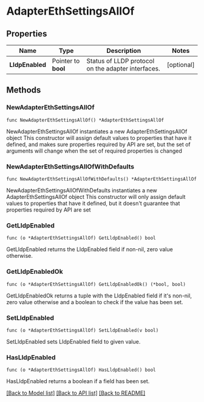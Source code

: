 # AdapterEthSettingsAllOf

## Properties

Name | Type | Description | Notes
------------ | ------------- | ------------- | -------------
**LldpEnabled** | Pointer to **bool** | Status of LLDP protocol on the adapter interfaces. | [optional] 

## Methods

### NewAdapterEthSettingsAllOf

`func NewAdapterEthSettingsAllOf() *AdapterEthSettingsAllOf`

NewAdapterEthSettingsAllOf instantiates a new AdapterEthSettingsAllOf object
This constructor will assign default values to properties that have it defined,
and makes sure properties required by API are set, but the set of arguments
will change when the set of required properties is changed

### NewAdapterEthSettingsAllOfWithDefaults

`func NewAdapterEthSettingsAllOfWithDefaults() *AdapterEthSettingsAllOf`

NewAdapterEthSettingsAllOfWithDefaults instantiates a new AdapterEthSettingsAllOf object
This constructor will only assign default values to properties that have it defined,
but it doesn't guarantee that properties required by API are set

### GetLldpEnabled

`func (o *AdapterEthSettingsAllOf) GetLldpEnabled() bool`

GetLldpEnabled returns the LldpEnabled field if non-nil, zero value otherwise.

### GetLldpEnabledOk

`func (o *AdapterEthSettingsAllOf) GetLldpEnabledOk() (*bool, bool)`

GetLldpEnabledOk returns a tuple with the LldpEnabled field if it's non-nil, zero value otherwise
and a boolean to check if the value has been set.

### SetLldpEnabled

`func (o *AdapterEthSettingsAllOf) SetLldpEnabled(v bool)`

SetLldpEnabled sets LldpEnabled field to given value.

### HasLldpEnabled

`func (o *AdapterEthSettingsAllOf) HasLldpEnabled() bool`

HasLldpEnabled returns a boolean if a field has been set.


[[Back to Model list]](../README.md#documentation-for-models) [[Back to API list]](../README.md#documentation-for-api-endpoints) [[Back to README]](../README.md)


